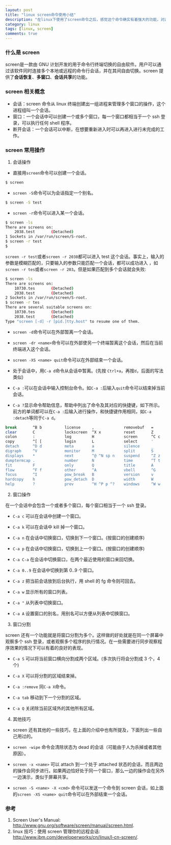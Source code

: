```yaml
---
layout: post
title: "linux screen命令使用小结"
description: "在linux下使用了screen命令之后，感觉这个命令确实有着强大的功能，对这个命令做一个总结。"
category: linux
tags: [linux, screen]
comments: true
---
```


### 什么是 screen 

screen是一款由 GNU 计划开发的用于命令行终端切换的自由软件。用户可以通过该软件同时连接多个本地或远程的命令行会话，并在其间自由切换。screen 提供了**会话恢复**、**多窗口**、**会话共享**的功能。

### screen 相关概念

* 会话：screen 命令从 linux 终端创建出一组进程来管理多个窗口的操作，这个进程组叫一个会话。
* 窗口：一个会话中可以创建一个或多个窗口，每一个窗口都相当于一个 ssh 登录，可以执行任何 shell 程序。
* 断开会话：一个会话可以中断，在想要重新进入时可以再进入进行未完成的工作。

<!-- more -->

### screen 常用操作

1. 会话操作

- 直接用`screen`命令可以创建一个会话。
```bash
$ screen
```

- `screen -S`命令可以为会话指定一个别名。

```bash
$ screen -S test
```

- `screen -r`命令可以进入某一个会话。

```bash
$ screen -ls
There are screens on:
	2038.test       (Detached)
1 Sockets in /var/run/screen/S-root.
$ screen -r test
$
```

`screen -r test`或者`screen -r 2038`都可以进入 test 这个会话。事实上，输入的参数是模糊匹配的，只要输入的参数只能匹配一个会话，都可以成功进入 ，如`screen -r tes`或者`screen -r 203`。但是如果匹配到多个会话就会失败:

```bash
$ screen -ls    
There are screens on:
	10730.tes       (Detached)
	2038.test       (Detached)
2 Sockets in /var/run/screen/S-root.
$ screen -r tes 
There are several suitable screens on:
	10730.tes       (Detached)
	2038.test       (Detached)
Type "screen [-d] -r [pid.]tty.host" to resume one of them.
```

- `screen -d`命令可以在外部暂离一个会话。

- `screen -dr <name>`命令可以在外部使另一个终端暂离这个会话，然后在当前终端进入这个会话。

- `screen -XS <name> quit`命令可以在外部结束一个会话。

- 处于会话中，用`C-a d`命令从会话中暂离。(先按 `Ctrl+a`，再按`d`，后面的写法类似)

- `C-a :`可以在会话中输入控制台命令。如`C-a :`后输入`quit`命令可以结束掉当前会话。

- `C-a ?`显示命令帮助信息，帮助中列出了命令及其对应的快捷键，如下所示。前方的单词都可以在`C-a :`后输入进行操作，和快捷键作用相同，如`C-a :detach`等同于`C-a d`。

```bash
break       ^B b          license     ,             removebuf   =         
clear       C             lockscreen  ^X x          reset       Z         
colon       :             log         H             screen      ^C c      
copy        ^[ [          login       L             select      '         
detach      ^D d          meta        a             silence     _         
digraph     ^V            monitor     M             split       S         
displays    *             next        ^@ ^N sp n    suspend     ^Z z      
dumptermcap .             number      N             time        ^T t      
fit         F             only        Q             title       A         
flow        ^F f          other       ^A            vbell       ^G        
focus       ^I            pow_break   B             version     v         
hardcopy    h             pow_detach  D             width       W         
help        ?             prev        ^H ^P p ^?    windows     ^W w      
```

2. 窗口操作

在一个会话中会包含一个或者多个窗口，每个窗口相当于一个 ssh 登录。

- `C-a c` 可以在会话中创建一个窗口。

- `C-a k` 可以在会话中 kill 掉一个窗口。

- `C-a n` 在会话中切换窗口，切换到下一个窗口。(按窗口的创建顺序)

- `C-a p` 在会话中切换窗口，切换到上一个窗口。(按窗口的创建顺序)

- `C-a C-a` 在会话中切换窗口，在两个最近使用的窗口来回切换。

- `C-a 0..9` 在会话中切换到第 0..9 个窗口。

- `C-a z` 把当前会话放到后台执行，用 shell 的 fg 命令则可回去。

- `C-a w` 显示所有的窗口列表。

- `C-a "` 从列表中切换窗口。

- `C-a A` 设置窗口的别名，用别名可以方便从列表中切换窗口。

3. 窗口分割

screen 还有一个功能就是将窗口分割为多个。这样做的好处就是在同一个屏幕中观察多个 ssh 登录，或者观察多个程序的执行情况。在一些需要进行同步观察程序效果的情况下可以有着的良好的表现。

- `C-a S` 可以将当前窗口横向分割成两个区域。(多次执行将会分割成 3 个，4 个)

- `C-a X` 可以将分割的区域结束掉。

- `C-a :remove` 同`C-a X`命令。

- `C-a tab` 移动到下一个分割的区域。

- `C-a Q` 关闭除当前区域外的其他所有区域。

4. 其他技巧 

- screen 还有其他的一些技巧，在上面的介绍中也有所提及，下面列出一些自己用过的。

- `screen -wipe` 命令会清除状态为 dead 的会话（可能由于人为杀掉或者其他原因）。

- `screen -x <name>` 可以 attach 到一个处于 attached 状态的会话，而且两边的操作会同步进行。如果两边恰好处于同一个窗口，那么一边的操作会在另外一边演示，类似于屏幕共享。

- `screen -S <name> -X <cmd>` 命令可以发送一个命令到 screen 会话，如上面的`screen -XS <name> quit`命令可以在外部结束一个会话。

### 参考

1. Screen User's Manual: <http://www.gnu.org/software/screen/manual/screen.html>.
2. linux 技巧：使用 screen 管理你的远程会话: <http://www.ibm.com/developerworks/cn/linux/l-cn-screen/>.
